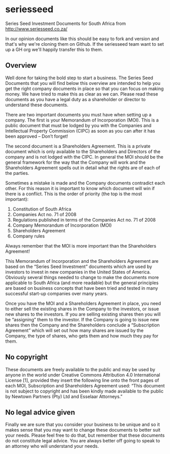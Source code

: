 # seriesseed
Series Seed Investment Documents for South Africa from http://www.seriesseed.co.za/

In our opinion documents like this should be easy to fork and version and that's why we're cloning them on Github. If the seriesseed team want to set up a GH org we'll happily transfer this to them.

## Overview
Well done for taking the bold step to start a business. The Series Seed Documents that you will find below this overview are intended to help you get the right company documents in place so that you can focus on making money. We have tried to make this as clear as we can. Please read these documents as you have a legal duty as a shareholder or director to understand these documents.

There are two important documents you must have when setting up a company. The first is your Memorandum of Incorporation (MOI). This is a public document that must be lodged by you with the Companies and Intellectual Property Commission (CIPC) as soon as you can after it has been approved – Don’t forget!

The second document is a Shareholders Agreement. This is a private document which is only available to the Shareholders and Directors of the company and is not lodged with the CIPC. In general the MOI should be the general framework for the way that the Company will work and the Shareholders Agreement spells out in detail what the rights are of each of the parties.

Sometimes a mistake is made and the Company documents contradict each other. For this reason it is important to know which document will win if there is a conflict. This is the order of priority (the top is the most important):

1. Constitution of South Africa
2. Companies Act no. 71 of 2008
3. Regulations published in terms of the Companies Act no. 71 of 2008
4. Company Memorandum of Incorporation (MOI)
5. Shareholders Agreement
6. Company rules

Always remember that the MOI is more important than the Shareholders Agreement!

This Memorandum of Incorporation and the Shareholders Agreement are based on the “Series Seed Investment” documents which are used by investors to invest in new companies in the United States of America. Obviously several things needed to change to make the documents more applicable to South Africa (and more readable) but the general principles are based on business concepts that have been tried and tested in many successful start-up companies over many years.

Once you have the MOI and a Shareholders Agreement in place, you need to either sell the existing shares in the Company to the investors, or issue new shares to the investors. If you are selling existing shares then you will be “assigning” them to the investor. If the Company is going to issue new shares then the Company and the Shareholders conclude a “Subscription Agreement” which will set out how many shares are issued by the Company, the type of shares, who gets them and how much they pay for them.

## No copyright
These documents are freely available to the public and may be used by anyone in the world under Creative Commons Attribution 4.0 International License [1], provided they insert the following line onto the front pages of each MOI, Subscription and Shareholders Agreement used: “This document is not subject to copyright and has been kindly made available to the public by Newtown Partners (Pty) Ltd and Esselaar Attorneys.”

## No legal advice given
Finally we are sure that you consider your business to be unique and so it makes sense that you may want to change these documents to better suit your needs. Please feel free to do that, but remember that these documents do not constitute legal advice. You are always better off going to speak to an attorney who will understand your needs.
